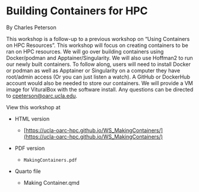 # Building Containers for HPC

By Charles Peterson

This workshop is a follow-up to a previous workshop on “Using Containers on HPC Resources”.  This workshop will focus on creating containers to be ran on HPC resources. We will go over building containers using Docker/podman and Apptainer/Singularity. We will also use Hoffman2 to run our newly built containers. To follow along, users will need to install Docker or podman as well as Apptainer or Singularity on a computer they have root/admin access (Or you can just listen a watch). A GitHub or DockerHub account would also be needed to store our containers. We will provide a VM image for VituralBox with the software install. Any questions can be directed to cpeterson@oarc.ucla.edu.

View this workshop at

- HTML version
	- [https://ucla-oarc-hpc.github.io/WS_MakingContainers/](https://ucla-oarc-hpc.github.io/WS_MakingContainers/)

- PDF version
	- `MakingContainers.pdf`

- Quarto file
	- Making Container.qmd

